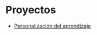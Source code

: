 # Proyectos
* [Personalización del aprendizaje](https://github.com/Hector-Abreu/Personalizacion_del_aprendizaje)

